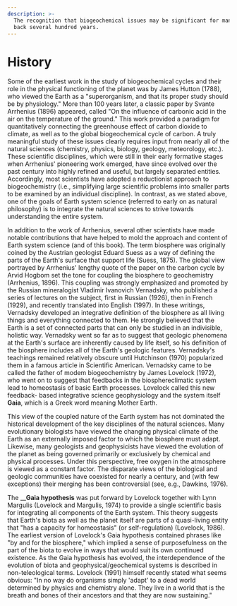 ```yaml
---
description: >-
  The recognition that biogeochemical issues may be significant for mankind goes
  back several hundred years.
---
```


# History

Some of the earliest work in the study of biogeochemical cycles and their role in the physical functioning of the planet was by James Hutton \(1788\), who viewed the Earth as a "superorganism, and that its proper study should be by physiology." More than 100 years later, a classic paper by Svante Arrhenius \(1896\) appeared, called "On the influence of carbonic acid in the air on the temperature of the ground." This work provided a paradigm for quantitatively connecting the greenhouse effect of carbon dioxide to climate, as well as to the global biogeochemical cycle of carbon. A truly meaningful study of these issues clearly requires input from nearly all of the natural sciences \(chemistry, physics, biology, geology, meteorology, etc.\). These scientific disciplines, which were still in their early formative stages when Arrhenius' pioneering work emerged, have since evolved over the past century into highly refined and useful, but largely separated entities. Accordingly, most scientists have adopted a reductionist approach to biogeochemistry \(i.e., simplifying large scientific problems into smaller parts to be examined by an individual discipline\). In contrast, as we stated above, one of the goals of Earth system science \(referred to early on as natural philosophy\) is to integrate the natural sciences to strive towards understanding the entire system.

In addition to the work of Arrhenius, several other scientists have made notable contributions that have helped to mold the approach and content of Earth system science \(and of this book\). The term biosphere was originally coined by the Austrian geologist Eduard Suess as a way of defining the parts of the Earth's surface that support life \(Suess, 1875\). The global view portrayed by Arrhenius' lengthy quote of the paper on the carbon cycle by Arvid Hogbom set the tone for coupling the biosphere to geochemistry \(Arrhenius, 1896\). This coupling was strongly emphasized and promoted by the Russian mineralogist Vladimir Ivanovich Vernadsky, who published a series of lectures on the subject, first in Russian \(1926\), then in French \(1929\), and recently translated into English \(1997\). In these writings, Vernadsky developed an integrative definition of the biosphere as all living things and everything connected to them. He strongly believed that the Earth is a set of connected parts that can only be studied in an indivisible, holistic way. Vernadsky went so far as to suggest that geologic phenomena at the Earth's surface are inherently caused by life itself, so his definition of the biosphere includes all of the Earth's geologic features. Vernadsky's teachings remained relatively obscure until Hutchinson \(1970\) popularized them in a famous article in Scientific American. Vernadsky came to be called the father of modem biogeochemistry by James Lovelock \(1972\), who went on to suggest that feedbacks in the biosphereclimatic system lead to homeostasis of basic Earth processes. Lovelock called this new feedback- based integrative science geophysiology and the system itself **Gaia**, which is a Greek word meaning Mother Earth. 

This view of the coupled nature of the Earth system has not dominated the historical development of the key disciplines of the natural sciences. Many evolutionary biologists have viewed the changing physical climate of the Earth as an externally imposed factor to which the biosphere must adapt. Likewise, many geologists and geophysicists have viewed the evolution of the planet as being governed primarily or exclusively by chemical and physical processes. Under this perspective, free oxygen in the atmosphere is viewed as a constant factor. The disparate views of the biological and geologic communities have coexisted for nearly a century, and \(with few exceptions\) their merging has been controversial \(see, e.g., Dawkins, 1976\). 

The __**Gaia hypothesis** was put forward by Lovelock together with Lynn Margulis \(Lovelock and Margulis, 1974\) to provide a single scientific basis for integrating all components of the Earth system. This theory suggests that Earth's biota as well as the planet itself are parts of a quasi-living entity that "has a capacity for homeostasis" \(or self-regulation\) \(Lovelock, 1986\). The earliest version of Lovelock's Gaia hypothesis contained phrases like "by and for the biosphere," which implied a sense of purposefulness on the part of the biota to evolve in ways that would suit its own continued existence. As the Gaia hypothesis has evolved, the interdependence of the evolution of biota and geophysical/geochemical systems is described in non-teleological terms. Lovelock \(1991\) himself recently stated what seems obvious: "In no way do organisms simply 'adapt' to a dead world determined by physics and chemistry alone. They live in a world that is the breath and bones of their ancestors and that they are now sustaining."

